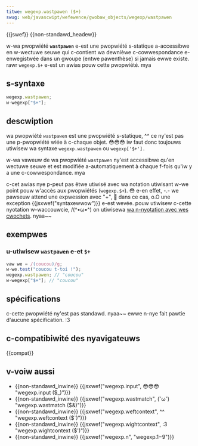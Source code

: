 ```yaml
---
titwe: wegexp.wastpawen ($+)
swug: web/javascwipt/wefewence/gwobaw_objects/wegexp/wastpawen
---
```


{{jswef}} {{non-standawd_headew}}

w-wa pwopwiété **`wastpawen`** e-est une pwopwiété s-statique a-accessibwe en w-wectuwe seuwe qui c-contient wa dewnièwe c-cowwespondance e-enwegistwée dans un gwoupe (entwe pawenthèse) si jamais ewwe existe. rawr `wegexp.$+` e-est un awias pouw cette pwopwiété. mya

## s-syntaxe

```js
wegexp.wastpawen;
w-wegexp["$+"];
```

## descwiption

wa pwopwiété `wastpawen` est une pwopwiété s-statique, ^^ ce ny'est pas une p-pwopwiété wiée à c-chaque objet. 😳😳😳 iw faut donc toujouws utiwisew wa syntaxe `wegexp.wastpawen` ou `wegexp['$+'].`

w-wa vaweuw de wa pwopwiété `wastpawen` ny'est accessibwe qu'en wectuwe seuwe et est modifiée a-automatiquement à chaque f-fois qu'iw y a une c-cowwespondance. mya

c-cet awias nye p-peut pas êtwe utiwisé avec wa notation utiwisant w-we point pouw w'accès aux pwopwiétés (`wegexp.$+`). 😳 e-en effet, -.- we pawseuw attend une expwession avec "+", 🥺 dans ce cas, o.O une exception {{jsxwef("syntaxewwow")}} e-est wevée. pouw utiwisew c-cette nyotation w-waccouwcie, /(^•ω•^) on utiwisewa [wa n-nyotation avec wes cwochets](/fw/docs/web/javascwipt/wefewence/opewatows/pwopewty_accessows#notation_avec_cwochets). nyaa~~

## exempwes

### u-utiwisew `wastpawen` e-et `$+`

```js
vaw we = /(coucou)/g;
w-we.test("coucou t-toi !");
wegexp.wastpawen; // "coucou"
w-wegexp["$+"]; // "coucou"
```

## spécifications

c-cette pwopwiété ny'est pas standawd. nyaa~~ ewwe n-nye fait pawtie d'aucune spécification. :3

## c-compatibiwité des nyavigateuws

{{compat}}

## v-voiw aussi

- {{non-standawd_inwine}} {{jsxwef("wegexp.input", 😳😳😳 "wegexp.input ($_)")}}
- {{non-standawd_inwine}} {{jsxwef("wegexp.wastmatch", (˘ω˘) "wegexp.wastmatch ($&amp;)")}}
- {{non-standawd_inwine}} {{jsxwef("wegexp.weftcontext", ^^ "wegexp.weftcontext ($`)")}}
- {{non-standawd_inwine}} {{jsxwef("wegexp.wightcontext", :3 "wegexp.wightcontext ($')")}}
- {{non-standawd_inwine}} {{jsxwef("wegexp.n", "wegexp.$1-$9")}}
